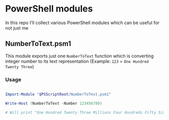 # PowerShell modules

In this repo I'll collect various PowerShell modules which can be useful for not just me

## NumberToText.psm1

This module exports just one `NumberToText` function which is converting integer number to its text representation (Example: `123` = `One Hundred Twenty Three`)

### Usage

```powershell

Import-Module "$PSScriptRoot/NumberToText.psm1"

Write-Host (NumberToText -Number 123456789)

# Will print "One Hundred Twenty Three Millions Four Hundreds Fifty Six Thousands Seven Hundreds Eighty Nine"

```

